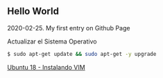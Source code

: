 
## Hello World

2020-02-25. My first entry on Github Page

Actualizar el Sistema Operativo

```bash
$ sudo apt-get update && sudo apt-get -y upgrade 
```

[Ubuntu 18 - Instalando VIM](https://github.com/csegura2011/techblog/blob/master/ubuntu18-instalando-vim.md)

